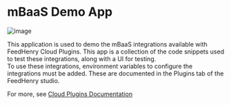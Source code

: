 # mBaaS Demo App

![image](http://docs.feedhenry.com/static/themes/lnf1/img/plugins-mbaas-demo.jpg)

This application is used to demo the mBaaS integrations available with FeedHenry Cloud Plugins. This app is a collection of the code snippets used to test these integrations, along with a UI for testing.  
To use these integrations, environment variables to configure the integrations must be added. These are documented in the Plugins tab of the FeedHenry studio. 

For more, see [Cloud Plugins Documentation](http://docs.feedhenry.com/v2/cloud_plugins.html)



